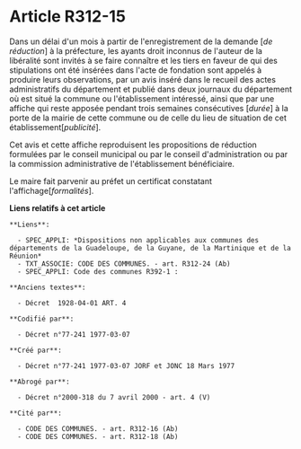 # Article R312-15

Dans un délai d'un mois à partir de l'enregistrement de la demande [*de réduction*] à la préfecture, les ayants droit
inconnus de l'auteur de la libéralité sont invités à se faire connaître et les tiers en faveur de qui des stipulations ont
été insérées dans l'acte de fondation sont appelés à produire leurs observations, par un avis inséré dans le recueil des
actes administratifs du département et publié dans deux journaux du département où est situé la commune ou l'établissement
intéressé, ainsi que par une affiche qui reste apposée pendant trois semaines consécutives [*durée*] à la porte de la mairie
de cette commune ou de celle du lieu de situation de cet établissement[*publicité*].

Cet avis et cette affiche reproduisent les propositions de réduction formulées par le conseil municipal ou par le conseil
d'administration ou par la commission administrative de l'établissement bénéficiaire.

Le maire fait parvenir au préfet un certificat constatant l'affichage[*formalités*].

**Liens relatifs à cet article**

	**Liens**:

	  - SPEC_APPLI: *Dispositions non applicables aux communes des départements de la Guadeloupe, de la Guyane, de la Martinique et de la Réunion*
	  - TXT_ASSOCIE: CODE DES COMMUNES. - art. R312-24 (Ab)
	  - SPEC_APPLI: Code des communes R392-1 :

	**Anciens textes**:

	  - Décret  1928-04-01 ART. 4

	**Codifié par**:

	  - Décret n°77-241 1977-03-07

	**Créé par**:

	  - Décret n°77-241 1977-03-07 JORF et JONC 18 Mars 1977

	**Abrogé par**:

	  - Décret n°2000-318 du 7 avril 2000 - art. 4 (V)

	**Cité par**:

	  - CODE DES COMMUNES. - art. R312-16 (Ab)
	  - CODE DES COMMUNES. - art. R312-18 (Ab)
